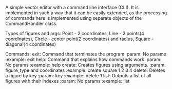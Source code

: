 A simple vector editor with a command line interface (CLI).
It is implemented in such a way that it can be easily extended, as the processing of commands here is implemented using separate objects of the CommandHandler class.

 Types of figures and args:
        Point - 2 coordinates,
        Line - 2 points(4 coordinates),
        Circle - center point(2 coordinates) and radius,
        Square - diagonal(4 coordinates)

Commands:
        exit:
                Command that terminates the program
                :param: No params
                :example: exit
        help:
                Command that explains how commands work
                :param: No params
                :example: help
        create:
                Creates figures using arguments.
                :param: figure_type and coordinates
                :example: create square 1 2 3 4
        delete:
                Deletes a figure by key
                :param: key
                :example: delete 1
        list:
                Outputs a list of all figures with their indexes
                :param: No params
                :example: list
